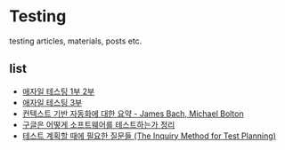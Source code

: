 # Testing
testing articles, materials, posts etc.

## list
* [애자일 테스팅 1부 2부](https://github.com/JosephYeo/Testing/blob/master/agile_testing_part1_part2.md)
* [애자일 테스팅 3부](https://github.com/JosephYeo/Testing/blob/master/agile_testing_part3.md)
* [컨텍스트 기반 자동화에 대한 요약 - James Bach, Michael Bolton](http://josephyeo.github.io/Testing/summary-cdt-automation.html)
* [구글은 어떻게 소프트웨어를 테스트하는가 정리](http://josephyeo.github.io/Testing/note_googletesting.html)
* [테스트 계획할 때에 필요한 질문들 (The Inquiry Method for Test Planning)](http://josephyeo.github.io/Testing/The%20Inquiry%20Method%20for%20Test%20Planning(kor).html)

